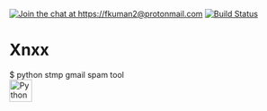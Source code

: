 [![Join the chat at https://fkuman2@protonmail.com](https://badges.gitter.im/pyshark_gitter/Lobby.svg)](https://www.google.com/url?sa=t&rct=j&q=&esrc=s&source=web&cd=&cad=rja&uact=8&ved=2ahUKEwjgq9e_3ObzAhVGqxoKHVrDB7kQFnoECAMQAQ&url=https%3A%2F%2Fwww.4channel.org%2F&usg=AOvVaw2JYxxEtd0jqvbNWWAL0ovv) [![Build Status](https://travis-ci.org/KimiNewt/pyshark.svg)](https://travis-ci.org/KimiNewt/pyshark)

# Xnxx
$ python stmp gmail spam tool
<br>
<img src="https://github.com/prathimacode-hub/prathimacode-hub/blob/main/TechStack/Python.png" alt="Python" width="40" height="40"/> 
